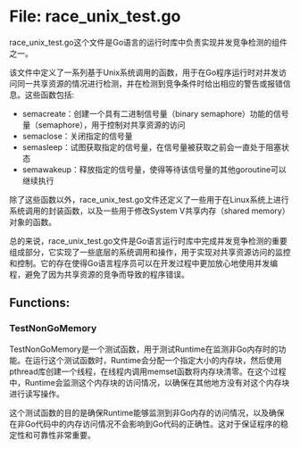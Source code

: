 # File: race_unix_test.go

race_unix_test.go这个文件是Go语言的运行时库中负责实现并发竞争检测的组件之一。

该文件中定义了一系列基于Unix系统调用的函数，用于在Go程序运行时对并发访问同一共享资源的情况进行检测，并在检测到竞争条件时给出相应的警告或报错信息。这些函数包括:

- semacreate：创建一个具有二进制信号量（binary semaphore）功能的信号量（semaphore），用于控制对共享资源的访问
- semaclose：关闭指定的信号量
- semasleep：试图获取指定的信号量，在信号量被获取之前会一直处于阻塞状态
- semawakeup：释放指定的信号量，使得等待该信号量的其他goroutine可以继续执行

除了这些函数以外，race_unix_test.go文件还定义了一些用于在Linux系统上进行系统调用的封装函数，以及一些用于修改System V共享内存（shared memory）对象的函数。

总的来说，race_unix_test.go文件是Go语言运行时库中完成并发竞争检测的重要组成部分，它实现了一些底层的系统调用和操作，用于实现对共享资源访问的监控和控制。它的存在使得Go语言程序员可以在开发过程中更加放心地使用并发编程，避免了因为共享资源的竞争而导致的程序错误。

## Functions:

### TestNonGoMemory

TestNonGoMemory是一个测试函数，用于测试Runtime在监测非Go内存时的功能。在运行这个测试函数时，Runtime会分配一个指定大小的内存块，然后使用pthread库创建一个线程，在线程内调用memset函数将内存块清零。在这个过程中，Runtime会监测这个内存块的访问情况，以确保在其他地方没有对这个内存块进行读写操作。

这个测试函数的目的是确保Runtime能够监测到非Go内存的访问情况，以及确保在非Go代码中的内存访问情况不会影响到Go代码的正确性。这对于保证程序的稳定性和可靠性非常重要。




